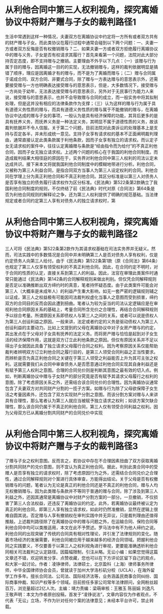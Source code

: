 # 从利他合同中第三人权利视角，探究离婚协议中将财产赠与子女的裁判路径1

生活中常遇到这样一种情况，夫妻双方在离婚协议中约定将一方所有或者双方共有的财产赠与子女。而此类协议在履行过程中通常会碰到以下两个问题：一、夫妻一方或者双方反悔是否有权撤销赠与？二、如果夫妻一方或者双方拒绝履行离婚协议中的赠与义务，子女是否有权请求其履行？首先来看第一个问题，法院对此大部分持否定态度，即不支持赠与之撤销。主要理由不外乎以下几点：（一）该赠与行为属于目的赠与，因离婚这一目的的实现，无法撤销赠与，这样的裁判依据明显是搞错了顺序，理应是因离婚才有的赠与，而不是为了离婚而赠与；（二）赠与合同属于诺成合同、双方合同、非要式合同，除了赠与一方表达赠与的意思表示外，还需要接受赠与一方也明确表达接受赠与的意思表示，但是，大多数情况下，接受赠与一方尚处于幼年，无法表达接受赠与的意思表示，另外对于无民事行为能力人来说，接受赠与的意思表示，也并不会导致赠与合同的成立，而一般实务中将其拟制处理，但是这并没有相应的法律条款作为支撑；（三）认为这样的赠与行为属于具有道德义务性质的赠与，而具有道德义务性质的赠与属于不能撤销的赠与，在离婚协议中达成的赠与子女的事项，一般认为是具有经济保障的功能，其背后更多的是具有抚养义务，而抚养义务是一种法定义务，其明显不属于道德性质的义务，故该裁判依据并不令人信服。关于第二个问题，目前法院对此类诉讼的处理基本上是支持与否定各半，并未形成统一意见。支持子女享有请求权的基本不正面阐明裁判理由，通常直接认定此类条款属于利他条款，因而子女享有独立的请求权。而认定子女无请求权的案件中，往往认定离婚赠与条款是“经由指令而为给付”的不真正利他合同，因而子女无独立请求权。上述两个问题的核心在于我国的利他合同制度。而造成裁判结果大相径庭的原因在于，实务界对利他合同中第三人权利的司法认定未达成共识。接下来本文将就我国利他合同制度中的模糊地带进行分析。利他合同，又被称为第三人利益合同，是指合同双方当事人为第三人设定权利的合同。利他合同在学理上分为真正利他合同和不真正利他合同。其区分标准是以第三人对债务人是否享有独立的债务履行请求权作为区分标准。《民法典》第522条第2款确立了我国利他合同制度的规则，不仅终结了前《民法典》时代对原《合同法》第64条是否为利他合同规则的解释论之争，还为第三人权利提供了明确的规范基础。当法律规定或者合同约定第三人享有对债务人的独立请求权时，第

# 从利他合同中第三人权利视角，探究离婚协议中将财产赠与子女的裁判路径2

三人可将《民法典》第522条第2款作为其请求权基础在司法实务界并无疑义。然而，司法实践中的多数情况是合同中并未明确第三人是否对债务人享有权利，仅是约定债务人向第三人给付。由于《民法典》第522条第1款（原《合同法》第64条）也规定了第三人仅享有领受权利的不真正利他合同。因此，在合同约定不明时，对于合同的性质的认定，直接关系到第三人的利益。因此，法官在审理此类案件时通常只能通过《民法典》第142条的合同解释规则来做出判别。但仅凭合同解释规则是否足以准确推断出双方缔约时的真意，笔者持怀疑态度。由于此类案件可能会对第三人（大概率是未成年人）的利益产生重大影响，如无一套严密的逻辑规则辅之以证成，第三人之权益极有可能因司法裁判权虚化当事人之意图而受到损害，缔约双方的合同目的反而会因此遭到扭曲。笔者认为较为妥当的司法认定逻辑应是在审视利他合同原因关系的基础上，考量合同所含兑价之合理性，再结合合同解释规则予以综合考量。所谓原因关系即债权人与第三人之间的关系，或者可以说是债权人为第三人创设利益之原因。一般来讲，法定或者约定的义务是驱动债权人为第三人创设利益的主要动力。比如上文提到的父母在离婚协议中对子女房产赠与的约定，其出发点在于父母对子女具有抚养的法定义务。而将房产赠与恰恰是起到对子女生活的经济保障作用，这就是双方订立此利他条款之原因。但仅有原因关系并不足以得出子女就因此具备了独立请求父母履行合同之权利。因为考察原因关系仅能帮助裁判者辨明双方订立利他合同之履行目的，是第三人领受合同利益之正当性要求。而辨析是否为真正利他合同之关键在于第三人领受之利益能否上升为其可主张之权利。这就需要我们从合同中审查债务人是否愿意通过利他合同实现其自身利益还是有赋予第三人权利之意图。合理的合同兑价则是判断其意图之最有效的切入点。例如，判断离婚协议中赠与子女财产的部分究竟是否有赋予其请求父母履行之权利的意图，除了考虑原因关系之外，还需结合该合同兑价的合理性。因为离婚协议通常包含了夫妻双方对共同财产分割的一揽子方案。如赠与行为除了父母欲保障子女生活之考量因素外，还包含了双方实现财产分割之意图。而该分割方案对赠与人来讲具有合理性，那么笔者认为第三人就应当被赋予独立请求之权利；如该方案欠缺合理性，那么该合同仍属于不真正的利他合同，第三人仅有领受合同利益之权利。因为父母双方已从离婚分割共同财产的合同兑价中实现

# 从利他合同中第三人权利视角，探究离婚协议中将财产赠与子女的裁判路径3

了赠与子女之权利意图。反而言之，若协议中存在不合理因素扭曲了双方获取离婚分割共同财产的兑价意图，则不宜认为真正利他合同。据此，判别此类合同中的受赠人是否享有独立的请求权时，除了考虑原因行为之外，还需结合合同兑价之合理性，通过合同解释规则对个案进行具体审查，方能得出结论。关于父母是否有权撤销赠与的问题，笔者认为无论是真正的利他合同还是不真正的利他合同，赠与人均无权撤销赠与。因为此类赠与条款并不等同于普通的赠与合同，除了涉及到第三人利益之外，还因其通常是离婚协议中对财产分割方案的一部分。一旦撤销，不仅损害了第三人合法权益，还违反了离婚协议的约定。此外，若离婚协议最终被认定为真正的利他合同，即第三人享有独立请求权，如此时仍然准撤销，显然在逻辑上很难自圆其说。否定赠与人享有撤销权在审判实践中并无异议，只是裁判理由还值得推敲。上述裁判路径除了在离婚协议中的赠与问题之外，在运输合同、保险合同等利他合同中均可以类推适用，本文在此不予赘述。罗马法中有不为他人缔约之说。利他合同的出现突破了传统的合同具有相对性理论，并引发了法律规则的变化。随着市场经济的发展需要，利他合同被应用于越来越多的经济合同领域。把握利他合同之实践要义，不仅要善于以第三人之权利视角进行审视，更要能准确透析利他合同相关司法裁判之认定路径。因篇幅限制，引注从略。无讼小编：如果您觉得这篇文章还不错，欢迎转发分享、点赞收藏，您也可以在下方评论区留下自己的观点，和大家一起讨论。作者：凌铮律师，法律硕士，北京盈科（上海）律师事务所律师，中华全国律师协会会员，曾就读于加州大学洛杉矶分校（UCLA），在海外留学工作多年。擅长合同法、公司法、国际经济法等，业务涵盖民商事合同纠纷、国际商事仲裁、知识产权等多个领域。目前担任多家公司常年法律顾问，全网粉丝超百万，浏览量超过2亿人次。主编：靖力责编：梁萌审核：王雅玉 陈丽娟 刘逸凡 王敬声明：本文为作者原创投稿，首发于“凌铮说法”，文章内容仅为作者观点，不代表「无讼」立场，不作为针对任何个案的法律意见；未经本平台许可，禁止转载。

